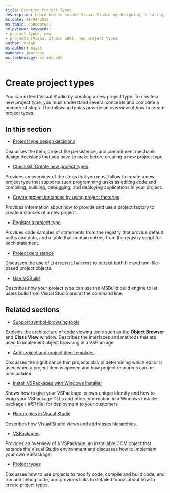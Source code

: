 ```yaml
---
title: Creating Project Types
description: Learn how to extend Visual Studio by designing, creating, and registering a new project type that supports programming tasks.
ms.date: 11/04/2016
ms.topic: conceptual
helpviewer_keywords:
- project types, new
- projects [Visual Studio SDK], new project types
author: maiak
ms.author: maiak
manager: jmartens
ms.technology: vs-ide-sdk
---
```

# Create project types

You can extend Visual Studio by creating a new project type. To create a new project type, you must understand several concepts and complete a number of steps. The following topics provide an overview of how to create project types.

## In this section
- [Project type design decisions](../../extensibility/internals/project-type-design-decisions.md)

 Discusses the item, project file persistence, and commitment mechanic design decisions that you have to make before creating a new project type.

- [Checklist: Create new project types](../../extensibility/internals/checklist-creating-new-project-types.md)

 Provides an overview of the steps that you must follow to create a new project type that supports such programming tasks as editing code and compiling, building, debugging, and deploying applications in your project.

- [Create project instances by using project factories](../../extensibility/internals/creating-project-instances-by-using-project-factories.md)

 Provides information about how to provide and use a project factory to create instances of a new project.

- [Register a project type](../../extensibility/internals/registering-a-project-type.md)

 Provides code samples of statements from the registry that provide default paths and data, and a table that contain entries from the registry script for each statement.

- [Project persistence](../../extensibility/internals/project-persistence.md)

 Discusses the use of `IPersistFileFormat` to persist both file and non-file-based project objects.

- [Use MSBuild](../../extensibility/internals/using-msbuild.md)

 Describes how your project type can use the MSBuild build engine to let users build from Visual Studio and at the command line.

## Related sections
- [Support symbol-browsing tools](../../extensibility/internals/supporting-symbol-browsing-tools.md)

 Explains the architecture of code viewing tools such as the **Object Browser** and **Class View** window. Describes the interfaces and methods that are used to implement object browsing in a VSPackage.

- [Add project and project item templates](../../extensibility/internals/adding-project-and-project-item-templates.md)

 Discusses the significance that projects play in determining which editor is used when a project item is opened and how project resources can be manipulated.

- [Install VSPackages with Windows Installer](../../extensibility/internals/installing-vspackages-with-windows-installer.md)

 Shows how to give your VSPackage its own unique identity and how to wrap your VSPackage DLLs and other information in a Windows Installer package (*.MSI* file) for deployment to your customers.

- [Hierarchies in Visual Studio](../../extensibility/internals/hierarchies-in-visual-studio.md)

 Describes how Visual Studio views and addresses hierarchies.

- [VSPackages](../../extensibility/internals/vspackages.md)

 Provides an overview of a VSPackage, an installable COM object that extends the Visual Studio environment and discusses how to implement your own VSPackage.

- [Project types](../../extensibility/internals/project-types.md)

 Discusses how to use projects to modify code, compile and build code, and run and debug code, and provides links to detailed topics about how to create project types.
